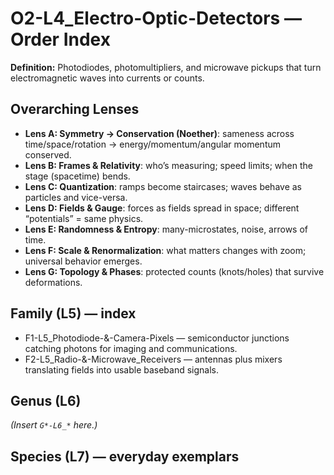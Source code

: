 # O2-L4_Electro-Optic-Detectors — Order Index
**Definition:** Photodiodes, photomultipliers, and microwave pickups that turn electromagnetic waves into currents or counts.
## Overarching Lenses

- **Lens A: Symmetry -> Conservation (Noether)**: sameness across time/space/rotation → energy/momentum/angular momentum conserved.
- **Lens B: Frames & Relativity**: who’s measuring; speed limits; when the stage (spacetime) bends.
- **Lens C: Quantization**: ramps become staircases; waves behave as particles and vice-versa.
- **Lens D: Fields & Gauge**: forces as fields spread in space; different “potentials” = same physics.
- **Lens E: Randomness & Entropy**: many-microstates, noise, arrows of time.
- **Lens F: Scale & Renormalization**: what matters changes with zoom; universal behavior emerges.
- **Lens G: Topology & Phases**: protected counts (knots/holes) that survive deformations.

## Family (L5) — index
- F1-L5_Photodiode-&-Camera-Pixels — semiconductor junctions catching photons for imaging and communications.
- F2-L5_Radio-&-Microwave_Receivers — antennas plus mixers translating fields into usable baseband signals.
## Genus (L6)
_(Insert `G*-L6_*` here.)_
## Species (L7) — everyday exemplars
